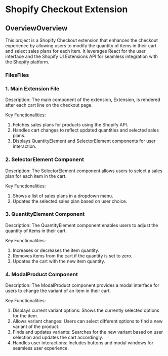# Shopify Checkout Extension

## OverviewOverview
This project is a Shopify Checkout extension that enhances the checkout experience by allowing users to modify the quantity of items in their cart and select sales plans for each item. It leverages React for the user interface and the Shopify UI Extensions API for seamless integration with the Shopify platform.

### FilesFiles

### 1. Main Extension File
Description:
The main component of the extension, Extension, is rendered after each cart line on the checkout page.

Key Functionalities:

1. Fetches sales plans for products using the Shopify API.
2. Handles cart changes to reflect updated quantities and selected sales plans.
3. Displays QuantityElement and SelectorElement components for user interaction.

### 2. SelectorElement Component
Description:
The SelectorElement component allows users to select a sales plan for each item in the cart.

Key Functionalities:

1. Shows a list of sales plans in a dropdown menu.
2. Updates the selected sales plan based on user choice.

### 3. QuantityElement Component
Description:
The QuantityElement component enables users to adjust the quantity of items in their cart.

Key Functionalities:

1. Increases or decreases the item quantity.
2. Removes items from the cart if the quantity is set to zero.
3. Updates the cart with the new item quantity.

### 4. ModalProduct Component

Description:
The ModalProduct component provides a modal interface for users to change the variant of an item in their cart.

Key Functionalities:

1. Displays current variant options: Shows the currently selected options for the item.
2. Allows variant changes: Users can select different options to find a new variant of the product.
3. Finds and updates variants: Searches for the new variant based on user selection and updates the cart accordingly.
4. Handles user interactions: Includes buttons and modal windows for seamless user experience.
